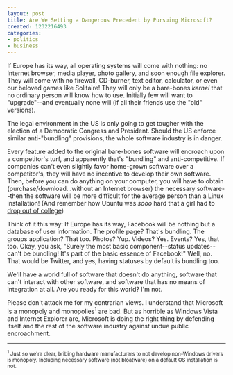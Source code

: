 ```yaml
---
layout: post
title: Are We Setting a Dangerous Precedent by Pursuing Microsoft?
created: 1232216493
categories:
- politics
- business
---
```

If Europe has its way, all operating systems will come with nothing: no Internet browser, media player, photo gallery, and soon enough file explorer. They will come with no firewall, CD-burner, text editor, calculator, or even our beloved games like Solitaire! They will only be a bare-bones <em>kernel</em> that no ordinary person will know how to use. Initially few will want to "upgrade"--and eventually none will (if all their friends use the "old" versions).

The legal environment in the US is only going to get tougher with the election of a Democratic Congress and President. Should the US enforce similar anti-"bundling" provisions, the whole software industry is in danger.

Every feature added to the original bare-bones software will encroach upon a competitor's turf, and apparently that's "bundling" and anti-competitive. If companies can't even slightly favor home-grown software over a competitor's, they will have no incentive to develop their own software. Then, before you can do anything on your computer, you will have to obtain (purchase/download...without an Internet browser) the necessary software--then the software will be more difficult for the average person than a Linux installation! (And remember how Ubuntu was <em>sooo</em> hard that a girl had to <a href="http://www.wkowtv.com/Global/story.asp?S=9667184">drop out of college</a>)

Think of it this way: If Europe has its way, Facebook will be nothing but a database of user information. The profile page? That's bundling. The groups application? That too. Photos? Yup. Videos? Yes. Events? Yes, that too. Okay, you ask, "Surely the most basic component--status updates--can't be bundling! It's part of the basic essence of Facebook!" Well, no. That would be Twitter, and yes, having statuses by default is bundling too.

We'll have a world full of software that doesn't do anything, software that can't interact with other software, and software that has no means of integration at all. Are you ready for this world? I'm not.

Please don't attack me for my contrarian views. I understand that Microsoft is a monopoly and monopolies<sup>1</sup> are bad. But as horrible as Windows Vista and Internet Explorer are, Microsoft is doing the right thing by defending itself and the rest of the software industry against undue public encroachment.
<hr />
<small><sup>1</sup> Just so we're clear, bribing hardware manufacturers to not develop non-Windows drivers is monopoly. Including necessary software (not bloatware) on a default OS installation is not.</small>
